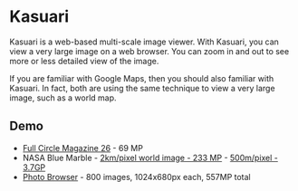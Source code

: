 Kasuari
=======

Kasuari is a web-based multi-scale image viewer. With Kasuari, you can view
a very large image on a web browser. You can zoom in and out to see more or
less detailed view of the image.

If you are familiar with Google Maps, then you should also familiar with
Kasuari. In fact, both are using the same technique to view a very large
image, such as a world map.

Demo
----

* [Full Circle Magazine 26](http://kasuari.dahsy.at/demo/full-circle-magazine-26/) - 69 MP
* NASA Blue Marble - [2km/pixel world image - 233 MP](http://kasuari.dahsy.at/demo/bluemarble/) - [500m/pixel - 3.7GP](http://kasuari.dahsy.at/demo/bluemarble500m/)
* [Photo Browser](http://kasuari.dahsy.at/demo/flickr/) - 800 images, 1024x680px each, 557MP total

